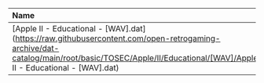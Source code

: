 |Name|Size|
|:---|---:|
|[Apple II - Educational - [WAV].dat](https://raw.githubusercontent.com/open-retrogaming-archive/dat-catalog/main/root/basic/TOSEC/Apple/II/Educational/[WAV]/Apple II - Educational - [WAV].dat)|25273|
